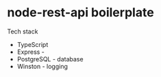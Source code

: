 # node-rest-api boilerplate

Tech stack
- TypeScript
- Express - 
- PostgreSQL - database
- Winston - logging
